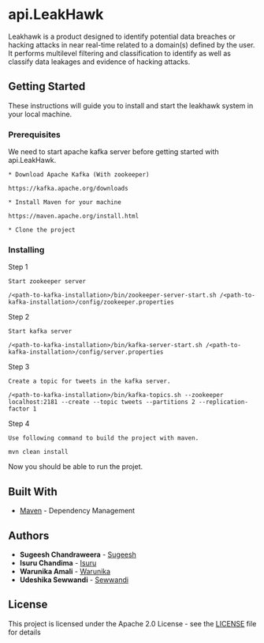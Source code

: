 # api.LeakHawk

Leakhawk is  a product designed to identify potential data breaches or hacking attacks in near real-time related to a domain(s) defined by the user. 
It performs multilevel filtering and classification to identify as well as classify data leakages and evidence of hacking attacks. 


## Getting Started

These instructions will guide you to install and start the leakhawk system in your local machine. 

### Prerequisites

We need to start apache kafka server before getting started with api.LeakHawk. 
```
* Download Apache Kafka (With zookeeper)

https://kafka.apache.org/downloads
```

```
* Install Maven for your machine

https://maven.apache.org/install.html
```

```
* Clone the project 
```

### Installing


Step 1

```
Start zookeeper server

/<path-to-kafka-installation>/bin/zookeeper-server-start.sh /<path-to-kafka-installation>/config/zookeeper.properties
```

Step 2

```
Start kafka server

/<path-to-kafka-installation>/bin/kafka-server-start.sh /<path-to-kafka-installation>/config/server.properties
```

Step 3

```
Create a topic for tweets in the kafka server.

/<path-to-kafka-installation>/bin/kafka-topics.sh --zookeeper localhost:2181 --create --topic tweets --partitions 2 --replication-factor 1
```

Step 4

```
Use following command to build the project with maven.

mvn clean install 
```

Now you should be able to run the projet. 

## Built With

* [Maven](https://maven.apache.org/) - Dependency Management


## Authors

* **Sugeesh Chandraweera** - [Sugeesh](https://github.com/sugeesh)
* **Isuru Chandima** - [Isuru](https://github.com/isuru-c)
* **Warunika Amali** - [Warunika](https://github.com/warunikaAmali)
* **Udeshika Sewwandi** - [Sewwandi](https://github.com/udeshika-sewwandi)


## License

This project is licensed under the Apache 2.0 License - see the [LICENSE](LICENSE) file for details

